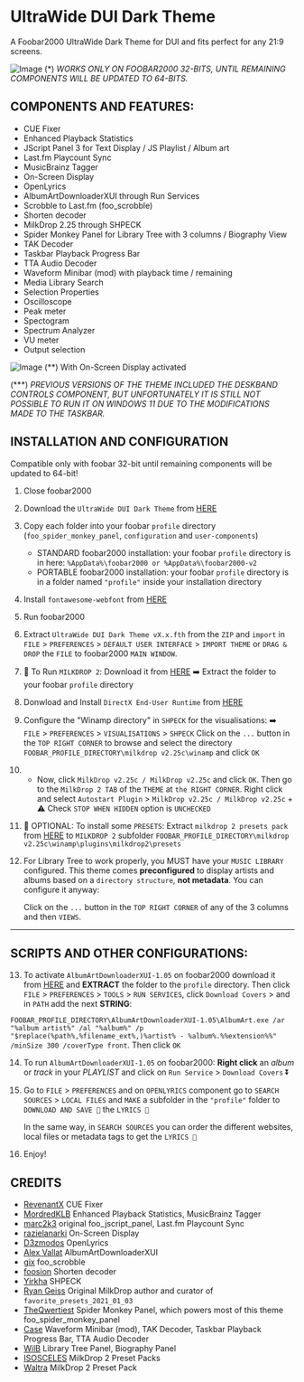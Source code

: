 # UltraWide DUI Dark Theme
A Foobar2000 UltraWide Dark Theme for DUI and fits perfect for any 21:9 screens. 

![Image](https://github.com/user-attachments/assets/b7363970-9ea0-4d5d-a719-4c623c5035b9)
(*) _WORKS ONLY ON FOOBAR2000 32-BITS, UNTIL REMAINING COMPONENTS WILL BE UPDATED TO 64-BITS._

## COMPONENTS AND FEATURES:

- CUE Fixer
- Enhanced Playback Statistics
- JScript Panel 3 for Text Display / JS Playlist / Album art
- Last.fm Playcount Sync
- MusicBrainz Tagger
- On-Screen Display
- OpenLyrics
- AlbumArtDownloaderXUI through Run Services
- Scrobble to Last.fm (foo_scrobble)
- Shorten decoder
- MilkDrop 2.25 through SHPECK
- Spider Monkey Panel for Library Tree with 3 columns / Biography View
- TAK Decoder
- Taskbar Playback Progress Bar
- TTA Audio Decoder
- Waveform Minibar (mod) with playback time / remaining
- Media Library Search
- Selection Properties
- Oscilloscope
- Peak meter
- Spectogram
- Spectrum Analyzer
- VU meter
- Output selection

![Image](https://github.com/user-attachments/assets/12708a9b-206c-4303-8b5a-497f4dc89ae5)
(**) With On-Screen Display activated

(***) _PREVIOUS VERSIONS OF THE THEME INCLUDED THE DESKBAND CONTROLS COMPONENT, BUT UNFORTUNATELY IT IS STILL NOT POSSIBLE TO RUN IT ON WINDOWS 11 DUE TO THE MODIFICATIONS MADE TO THE TASKBAR._

## INSTALLATION AND CONFIGURATION

Compatible only with foobar 32-bit until remaining components will be updated to 64-bit!

1. Close foobar2000
2. Download the `UltraWide DUI Dark Theme` from <a href="https://github.com/Gabohar/UltraWide-DUI-Dark-Theme/releases" target="_blank">HERE</a>
3. Copy each folder into your foobar `profile` directory (`foo_spider_monkey_panel`, `configuration` and `user-components`)
                                                                                 
    + STANDARD foobar2000 installation: your foobar `profile` directory is in here: `%AppData%\foobar2000 or %AppData%\foobar2000-v2`
    + PORTABLE foobar2000 installation: your foobar `profile` directory is in a folder named `"profile"` inside your installation directory

 4. Install `fontawesome-webfont` from <a href="https://github.com/FortAwesome/Font-Awesome/raw/refs/heads/4.x/fonts/fontawesome-webfont.ttf" target="_blank">HERE</a>
 5. Run foobar2000
 6. Extract `UltraWide DUI Dark Theme vX.x.fth` from the `ZIP` and `import` in `FILE` > `PREFERENCES` > `DEFAULT USER INTERFACE` > `IMPORT THEME` or `DRAG & DROP` the `FILE` to foobar2000 `MAIN WINDOW`.
 7. 📢 To Run `MILKDROP 2`: Download it from <a href="https://github.com/Gabohar/UltraWide-DUI-Dark-Theme/releases" target="_blank">HERE</a> ➡️ Extract the folder to your foobar `profile` directory
 8. Donwload and Install `DirectX End-User Runtime` from <a href="https://www.microsoft.com/en-us/download/details.aspx?id=35" target="_blank">HERE</a>
 9. Configure the "Winamp directory" in `SHPECK` for the visualisations: ➡️ `FILE` > `PREFERENCES` > `VISUALISATIONS` > `SHPECK`
    Click on the `...` button in the `TOP RIGHT CORNER` to browse and select the directory `FOOBAR_PROFILE_DIRECTORY\milkdrop v2.25c\winamp` and click `OK`
 10. + Now, click `MilkDrop v2.25c / MilkDrop v2.25c` and click `OK`. Then go to the `MilkDrop 2 TAB` of the `THEME` at `the RIGHT CORNER`. Right click and select `Autostart Plugin` > `MilkDrop v2.25c / MilkDrop v2.25c`
    + ⚠️ Check `STOP WHEN HIDDEN` option is `UNCHECKED`
 11. 🔵 OPTIONAL: To install some `PRESETS`: Extract `milkdrop 2 presets pack` from <a href="https://mega.nz/file/CIM1mKwT#cur7PuCcy_t7dBXK13zzcuc9X5LyaApNLqCZ97QWwGQ" target="_blank">HERE</a> to `MILKDROP 2` subfolder `FOOBAR_PROFILE_DIRECTORY\milkdrop v2.25c\winamp\plugins\milkdrop2\presets`
 
 12. For Library Tree to work properly, you MUST have your `MUSIC LIBRARY` configured. This theme comes __preconfigured__ to display artists and albums based on a `directory structure`, __not metadata__. You can configure it anyway:

     Click on the `...` button in the `TOP RIGHT CORNER` of any of the 3 columns and then `VIEWS`.
    
---------------------------------------------------------------------------------------------------------------

## SCRIPTS AND OTHER CONFIGURATIONS:

13. To activate `AlbumArtDownloaderXUI-1.05` on foobar2000 download it from <a href="https://github.com/Gabohar/UltraWide-DUI-Dark-Theme/releases" target="_blank">HERE</a> and __EXTRACT__ the folder to the `profile` directory. Then click `FILE` > `PREFERENCES` > `TOOLS` > `RUN SERVICES`, click `Download Covers` > and in `PATH` add the next __STRING__:

`FOOBAR_PROFILE_DIRECTORY\AlbumArtDownloaderXUI-1.05\AlbumArt.exe /ar "%album artist%" /al "%album%" /p "$replace(%path%,%filename_ext%,)%artist% - %album%.%%extension%%" /minSize 300 /coverType front`. Then click `OK`

14. To run `AlbumArtDownloaderXUI-1.05` on foobar2000: __Right click__ an _album_ or _track_ in your _PLAYLIST_ and click on `Run Service` > `Download Covers` ⏬
15. Go to `FILE` > `PREFERENCES` and on `OPENLYRICS` component go to `SEARCH SOURCES` > `LOCAL FILES` and `MAKE` a subfolder in the `"profile"` folder to `DOWNLOAD AND SAVE 💾` the `LYRICS 🎵`

    In the same way, in `SEARCH SOURCES` you can order the different websites, local files or metadata tags to get the `LYRICS 🎵`
16. Enjoy!

## CREDITS

- <a href="https://github.com/RevenantX" target="_blank">RevenantX</a> CUE Fixer
- <a href="https://github.com/MordredKLB" target="_blank">MordredKLB</a> Enhanced Playback Statistics, MusicBrainz Tagger
- <a href="https://github.com/marc2k3" target="_blank">marc2k3</a> original foo_jscript_panel, Last.fm Playcount Sync
- <a href="https://hydrogenaudio.org/index.php/topic,124571.0.html" target="_blank">razielanarki</a> On-Screen Display
- <a href="https://github.com/D3zmodos" target="_blank">D3zmodos</a> OpenLyrics
- <a href="http://www.byalexv.co.uk/" target="_blank">Alex Vallat</a> AlbumArtDownloaderXUI
- <a href="https://github.com/gix" target="_blank">gix</a> foo_scrobble
- <a href="https://github.com/foosion" target="_blank">foosion</a> Shorten decoder
- <a href="https://github.com/Yirkha" target="_blank">Yirkha</a> SHPECK
- <a href="https://www.geisswerks.com/" target="_blank">Ryan Geiss</a> Original MilkDrop author and curator of `favorite_presets_2021_01_03`
- <a href="https://github.com/TheQwertiest" target="_blank">TheQwertiest</a> Spider Monkey Panel, which powers most of this theme foo_spider_monkey_panel
- <a href="https://github.com/Case" target="_blank">Case</a> Waveform Minibar (mod), TAK Decoder, Taskbar Playback Progress Bar, TTA Audio Decoder  
- <a href="https://github.com/WilB" target="_blank">WilB</a> Library Tree Panel, Biography Panel
- <a href="https://www.patreon.com/posts/pack-nestdrop-91682111" target="_blank">ISOSCELES</a> MilkDrop 2 Preset Packs
- <a href="https://forums.winamp.com/forum/visualizations/milkdrop/milkdrop-presets/309644-waltra-milkdrop-preset-pack-77-presets" target="_blank">Waltra</a> MilkDrop 2 Preset Pack

